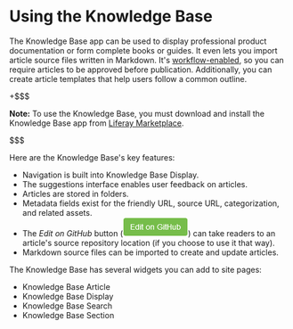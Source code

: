 # Using the Knowledge Base [](id=using-the-knowledge-base)

The Knowledge Base app can be used to display professional product documentation
or form complete books or guides. It even lets you import article source files
written in Markdown. It's 
[workflow-enabled](/discover/portal/-/knowledge_base/7-1/workflow), so you
can require articles to be approved before publication. Additionally, you can
create article templates that help users follow a common outline. 

+$$$

**Note:** To use the Knowledge Base, you must download and install the Knowledge 
Base app from 
[Liferay Marketplace](https://web.liferay.com/marketplace). 

$$$

Here are the Knowledge Base's key features: 

-   Navigation is built into Knowledge Base Display. 
-   The suggestions interface enables user feedback on articles. 
-   Articles are stored in folders.
-   Metadata fields exist for the friendly URL, source URL, categorization, and 
    related assets.
-   The *Edit on GitHub* button 
    (![GitHub](../../../../images/icon-edit-on-github.png)) 
    can take readers to an article's source repository location (if you choose 
    to use it that way). 
-   Markdown source files can be imported to create and update articles. 

The Knowledge Base has several widgets you can add to site pages: 

- Knowledge Base Article 
- Knowledge Base Display 
- Knowledge Base Search 
- Knowledge Base Section 


